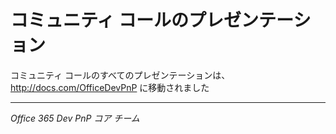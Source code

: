 # コミュニティ コールのプレゼンテーション #
コミュニティ コールのすべてのプレゼンテーションは、http://docs.com/OfficeDevPnP に移動されました

----------
*Office 365 Dev PnP コア チーム*

